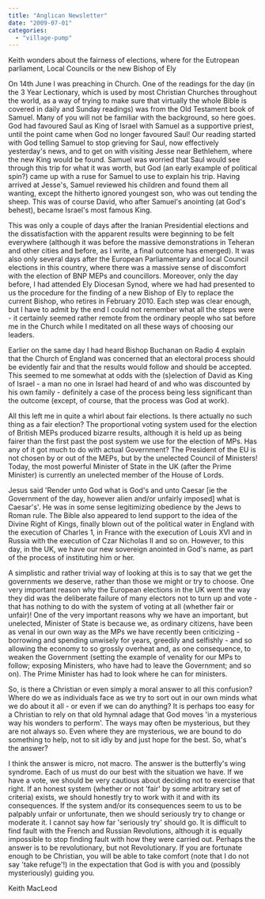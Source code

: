 ```yaml
---
title: "Anglican Newsletter"
date: "2009-07-01"
categories: 
  - "village-pump"
---
```


Keith wonders about the fairness of elections, where for the Eutropean parliament, Local Councils or the new Bishop of Ely

On 14th June I was preaching in Church. One of the readings for the day (in the 3 Year Lectionary, which is used by most Christian Churches throughout the world, as a way of trying to make sure that virtually the whole Bible is covered in daily and Sunday readings) was from the Old Testament book of Samuel. Many of you will not be familiar with the background, so here goes. God had favoured Saul as King of Israel with Samuel as a supportive priest, until the point came when God no longer favoured Saul! Our reading started with God telling Samuel to stop grieving for Saul, now effectively yesterday's news, and to get on with visiting Jesse near Bethlehem, where the new King would be found. Samuel was worried that Saul would see through this trip for what it was worth, but God (an early example of political spin?) came up with a ruse for Samuel to use to explain his trip. Having arrived at Jesse's, Samuel reviewed his children and found them all wanting, except the hitherto ignored youngest son, who was out tending the sheep. This was of course David, who after Samuel's anointing (at God's behest), became Israel's most famous King.

This was only a couple of days after the Iranian Presidential elections and the dissatisfaction with the apparent results were beginning to be felt everywhere (although it was before the massive demonstrations in Teheran and other cities and before, as I write, a final outcome has emerged). It was also only several days after the European Parliamentary and local Council elections in this country, where there was a massive sense of discomfort with the election of BNP MEPs and councillors. Moreover, only the day before, I had attended Ely Diocesan Synod, where we had had presented to us the procedure for the finding of a new Bishop of Ely to replace the current Bishop, who retires in February 2010. Each step was clear enough, but I have to admit by the end I could not remember what all the steps were - it certainly seemed rather remote from the ordinary people who sat before me in the Church while I meditated on all these ways of choosing our leaders.

Earlier on the same day I had heard Bishop Buchanan on Radio 4 explain that the Church of England was concerned that an electoral process should be evidently fair and that the results would follow and should be accepted. This seemed to me somewhat at odds with the (s)election of David as King of Israel - a man no one in Israel had heard of and who was discounted by his own family - definitely a case of the process being less significant than the outcome (except, of course, that the process was God at work).

All this left me in quite a whirl about fair elections. Is there actually no such thing as a fair election? The proportional voting system used for the election of British MEPs produced bizarre results, although it is held up as being fairer than the first past the post system we use for the election of MPs. Has any of it got much to do with actual Government? The President of the EU is not chosen by or out of the MEPs, but by the unelected Council of Ministers! Today, the most powerful Minister of State in the UK (after the Prime Minister) is currently an unelected member of the House of Lords.

Jesus said 'Render unto God what is God's and unto Caesar \[ie the Government of the day, however alien and/or unfairly imposed\] what is Caesar's'. He was in some sense legitimizing obedience by the Jews to Roman rule. The Bible also appeared to lend support to the idea of the Divine Right of Kings, finally blown out of the political water in England with the execution of Charles 1, in France with the execution of Louis XVI and in Russia with the execution of Czar Nicholas II and so on. However, to this day, in the UK, we have our new sovereign anointed in God's name, as part of the process of instituting him or her.

A simplistic and rather trivial way of looking at this is to say that we get the governments we deserve, rather than those we might or try to choose. One very important reason why the European elections in the UK went the way they did was the deliberate failure of many electors not to turn up and vote - that has nothing to do with the system of voting at all (whether fair or unfair)! One of the very important reasons why we have an important, but unelected, Minister of State is because we, as ordinary citizens, have been as venal in our own way as the MPs we have recently been criticizing - borrowing and spending unwisely for years, greedily and selfishly - and so allowing the economy to so grossly overheat and, as one consequence, to weaken the Government (setting the example of venality for our MPs to follow; exposing Ministers, who have had to leave the Government; and so on). The Prime Minister has had to look where he can for ministers.

So, is there a Christian or even simply a moral answer to all this confusion? Where do we as individuals face as we try to sort out in our own minds what we do about it all - or even if we can do anything? It is perhaps too easy for a Christian to rely on that old hymnal adage that God moves 'in a mysterious way his wonders to perform'. The ways may often be mysterious, but they are not always so. Even where they are mysterious, we are bound to do something to help, not to sit idly by and just hope for the best. So, what's the answer?

I think the answer is micro, not macro. The answer is the butterfly's wing syndrome. Each of us must do our best with the situation we have. If we have a vote, we should be very cautious about deciding not to exercise that right. If an honest system (whether or not 'fair' by some arbitrary set of criteria) exists, we should honestly try to work with it and with its consequences. If the system and/or its consequences seem to us to be palpably unfair or unfortunate, then we should seriously try to change or moderate it. I cannot say how far 'seriously try' should go. It is difficult to find fault with the French and Russian Revolutions, although it is equally impossible to stop finding fault with how they were carried out. Perhaps the answer is to be revolutionary, but not Revolutionary. If you are fortunate enough to be Christian, you will be able to take comfort (note that I do not say 'take refuge'!) in the expectation that God is with you and (possibly mysteriously) guiding you.

Keith MacLeod
